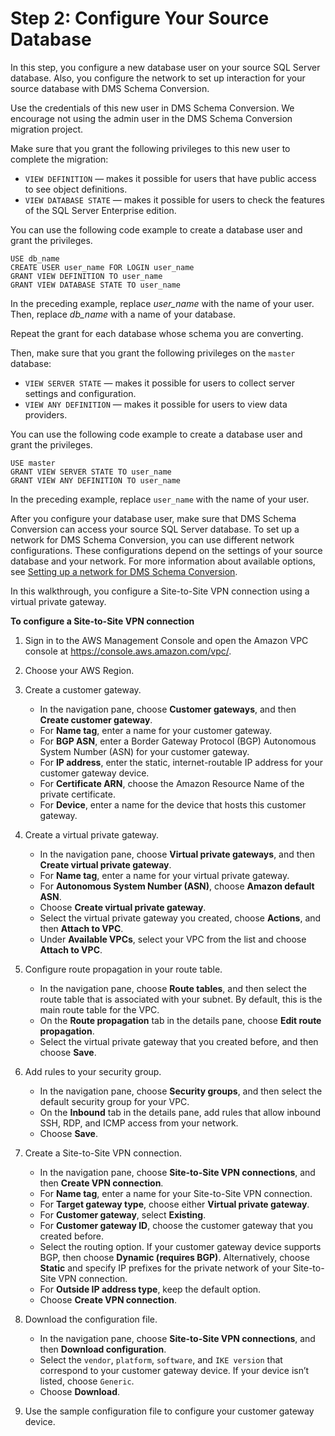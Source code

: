 # Step 2: Configure Your Source Database<a name="schema-conversion-sql-server-mysql-step-2"></a>

In this step, you configure a new database user on your source SQL Server database\. Also, you configure the network to set up interaction for your source database with DMS Schema Conversion\.

Use the credentials of this new user in DMS Schema Conversion\. We encourage not using the admin user in the DMS Schema Conversion migration project\.

Make sure that you grant the following privileges to this new user to complete the migration:
+  `VIEW DEFINITION` — makes it possible for users that have public access to see object definitions\.
+  `VIEW DATABASE STATE` — makes it possible for users to check the features of the SQL Server Enterprise edition\.

You can use the following code example to create a database user and grant the privileges\.

```
USE db_name
CREATE USER user_name FOR LOGIN user_name
GRANT VIEW DEFINITION TO user_name
GRANT VIEW DATABASE STATE TO user_name
```

In the preceding example, replace *user\_name* with the name of your user\. Then, replace *db\_name* with a name of your database\.

Repeat the grant for each database whose schema you are converting\.

Then, make sure that you grant the following privileges on the `master` database:
+  `VIEW SERVER STATE` — makes it possible for users to collect server settings and configuration\.
+  `VIEW ANY DEFINITION` — makes it possible for users to view data providers\.

You can use the following code example to create a database user and grant the privileges\.

```
USE master
GRANT VIEW SERVER STATE TO user_name
GRANT VIEW ANY DEFINITION TO user_name
```

In the preceding example, replace `user_name` with the name of your user\.

After you configure your database user, make sure that DMS Schema Conversion can access your source SQL Server database\. To set up a network for DMS Schema Conversion, you can use different network configurations\. These configurations depend on the settings of your source database and your network\. For more information about available options, see [Setting up a network for DMS Schema Conversion](https://docs.aws.amazon.com/dms/latest/userguide/instance-profiles-network.html)\.

In this walkthrough, you configure a Site\-to\-Site VPN connection using a virtual private gateway\.

 **To configure a Site\-to\-Site VPN connection** 

1. Sign in to the AWS Management Console and open the Amazon VPC console at [https://console\.aws\.amazon\.com/vpc/](https://console.aws.amazon.com/vpc/)\.

1. Choose your AWS Region\.

1. Create a customer gateway\.
   + In the navigation pane, choose **Customer gateways**, and then **Create customer gateway**\.
   + For **Name tag**, enter a name for your customer gateway\.
   + For **BGP ASN**, enter a Border Gateway Protocol \(BGP\) Autonomous System Number \(ASN\) for your customer gateway\.
   + For **IP address**, enter the static, internet\-routable IP address for your customer gateway device\.
   + For **Certificate ARN**, choose the Amazon Resource Name of the private certificate\.
   + For **Device**, enter a name for the device that hosts this customer gateway\.

1. Create a virtual private gateway\.
   + In the navigation pane, choose **Virtual private gateways**, and then **Create virtual private gateway**\.
   + For **Name tag**, enter a name for your virtual private gateway\.
   + For **Autonomous System Number \(ASN\)**, choose **Amazon default ASN**\.
   + Choose **Create virtual private gateway**\.
   + Select the virtual private gateway you created, choose **Actions**, and then **Attach to VPC**\.
   + Under **Available VPCs**, select your VPC from the list and choose **Attach to VPC**\.

1. Configure route propagation in your route table\.
   + In the navigation pane, choose **Route tables**, and then select the route table that is associated with your subnet\. By default, this is the main route table for the VPC\.
   + On the **Route propagation** tab in the details pane, choose **Edit route propagation**\.
   + Select the virtual private gateway that you created before, and then choose **Save**\.

1. Add rules to your security group\.
   + In the navigation pane, choose **Security groups**, and then select the default security group for your VPC\.
   + On the **Inbound** tab in the details pane, add rules that allow inbound SSH, RDP, and ICMP access from your network\.
   + Choose **Save**\.

1. Create a Site\-to\-Site VPN connection\.
   + In the navigation pane, choose **Site\-to\-Site VPN connections**, and then **Create VPN connection**\.
   + For **Name tag**, enter a name for your Site\-to\-Site VPN connection\.
   + For **Target gateway type**, choose either **Virtual private gateway**\.
   + For **Customer gateway**, select **Existing**\.
   + For **Customer gateway ID**, choose the customer gateway that you created before\.
   + Select the routing option\. If your customer gateway device supports BGP, then choose **Dynamic \(requires BGP\)**\. Alternatively, choose **Static** and specify IP prefixes for the private network of your Site\-to\-Site VPN connection\.
   + For **Outside IP address type**, keep the default option\.
   + Choose **Create VPN connection**\.

1. Download the configuration file\.
   + In the navigation pane, choose **Site\-to\-Site VPN connections**, and then **Download configuration**\.
   + Select the `vendor`, `platform`, `software`, and `IKE version` that correspond to your customer gateway device\. If your device isn’t listed, choose `Generic`\.
   + Choose **Download**\.

1. Use the sample configuration file to configure your customer gateway device\.
